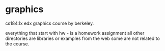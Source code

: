 graphics
========

cs184.1x edx graphics course by berkeley.

everything that start with hw - is a homework assignment
all other directories are libraries or examples from the web
some are not related to the course.
